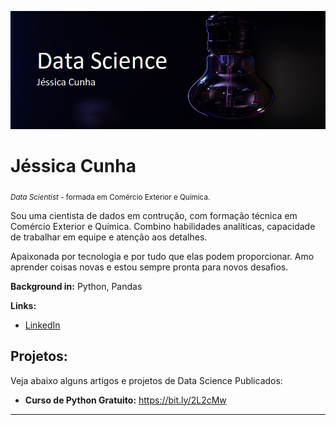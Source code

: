 

<p align="left">
  <img src="imagemedt2.jpg" >
</p>

# Jéssica Cunha
<sub>*Data Scientist* - formada em Comércio Exterior e Química.</sub>

Sou uma cientista de dados em contrução, com formação técnica em Comércio Exterior e Química. Combino habilidades analíticas, capacidade de trabalhar em equipe e atenção aos detalhes.

Apaixonada por tecnologia e por tudo que elas podem proporcionar. Amo aprender coisas novas e estou sempre pronta para novos desafios.


**Background in:** Python, Pandas

**Links:**
* [LinkedIn](https://www.linkedin.com/in/j%C3%A9ssica-cunha/)


## Projetos:
Veja abaixo alguns artigos e projetos de Data Science Publicados:

* **Curso de Python Gratuito:** https://bit.ly/2L2cMw


---



